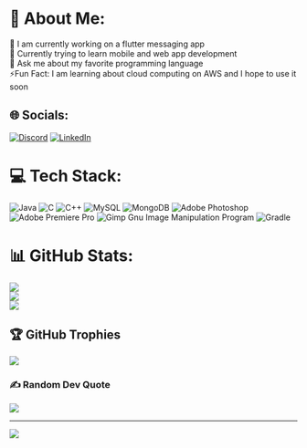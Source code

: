# 💫 About Me:
🔭 I am currently working on a flutter messaging app<br>🌱 Currently trying to learn mobile and web app development <br>💬 Ask me about my favorite programming language <br>⚡Fun Fact: I am learning about cloud computing on AWS and I hope to use it soon


## 🌐 Socials:
[![Discord](https://img.shields.io/badge/Discord-%237289DA.svg?logo=discord&logoColor=white)](https://discord.gg/https://discord.gg/jG7PSaMkuJ) [![LinkedIn](https://img.shields.io/badge/LinkedIn-%230077B5.svg?logo=linkedin&logoColor=white)](https://linkedin.com/in/arnold-shibu-thomas) 

# 💻 Tech Stack:
![Java](https://img.shields.io/badge/java-%23ED8B00.svg?style=plastic&logo=java&logoColor=white) ![C](https://img.shields.io/badge/c-%2300599C.svg?style=plastic&logo=c&logoColor=white) ![C++](https://img.shields.io/badge/c++-%2300599C.svg?style=plastic&logo=c%2B%2B&logoColor=white) ![MySQL](https://img.shields.io/badge/mysql-%2300f.svg?style=plastic&logo=mysql&logoColor=white) ![MongoDB](https://img.shields.io/badge/MongoDB-%234ea94b.svg?style=plastic&logo=mongodb&logoColor=white) ![Adobe Photoshop](https://img.shields.io/badge/adobephotoshop-%2331A8FF.svg?style=plastic&logo=adobephotoshop&logoColor=white) ![Adobe Premiere Pro](https://img.shields.io/badge/Adobe%20Premiere%20Pro-9999FF.svg?style=plastic&logo=Adobe%20Premiere%20Pro&logoColor=white) ![Gimp Gnu Image Manipulation Program](https://img.shields.io/badge/Gimp-657D8B?style=plastic&logo=gimp&logoColor=FFFFFF) ![Gradle](https://img.shields.io/badge/Gradle-02303A.svg?style=plastic&logo=Gradle&logoColor=white)
# 📊 GitHub Stats:
![](https://github-readme-stats.vercel.app/api?username=ArnoldShibuThomas&theme=dark&hide_border=false&include_all_commits=true&count_private=true)<br/>
![](https://github-readme-streak-stats.herokuapp.com/?user=ArnoldShibuThomas&theme=dark&hide_border=false)<br/>
![](https://github-readme-stats.vercel.app/api/top-langs/?username=ArnoldShibuThomas&theme=dark&hide_border=false&include_all_commits=true&count_private=true&layout=compact)

## 🏆 GitHub Trophies
![](https://github-profile-trophy.vercel.app/?username=ArnoldShibuThomas&theme=radical&no-frame=false&no-bg=true&margin-w=4)

### ✍️ Random Dev Quote
![](https://quotes-github-readme.vercel.app/api?type=horizontal&theme=dark)

---
[![](https://visitcount.itsvg.in/api?id=ArnoldShibuThomas&icon=2&color=4)](https://visitcount.itsvg.in)

<!-- Proudly created with GPRM ( https://gprm.itsvg.in ) -->

